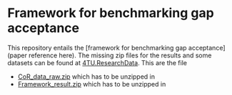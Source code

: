 # Framework for benchmarking gap acceptance

This repository entails the [framework for benchmarking gap acceptance](paper reference here). The missing zip files for the results and some datasets can be found at [4TU.ResearchData](https://data.4tu.nl/account/articles/21334548).
This are the file 
- [CoR_data_raw.zip](https://data.4tu.nl/account/articles/21334548?file=37863192) which has to be unzipped in 
- [Framework_result.zip](https://data.4tu.nl/account/articles/21334548?file=37861689) which has to be unzipped in 
